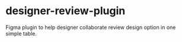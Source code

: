 # designer-review-plugin
Figma plugin to help designer collaborate review design option in one simple table.
